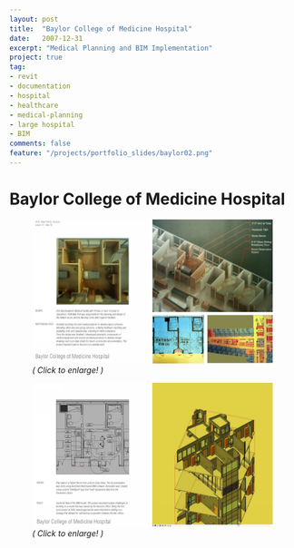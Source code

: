 ```yaml
---
layout: post
title:  "Baylor College of Medicine Hospital"
date:   2007-12-31
excerpt: "Medical Planning and BIM Implementation"
project: true
tag:
- revit 
- documentation
- hospital
- healthcare
- medical-planning
- large hospital
- BIM
comments: false
feature: "/projects/portfolio_slides/baylor02.png"
---
```


# Baylor College of Medicine Hospital
<figure>
<a href="/projects/portfolio_slides/baylor01.png"><img src="/projects/portfolio_slides/baylor01.png"></a>
<figurecaption><i>( Click to enlarge! )</i></figurecaption>
</figure>
<figure>
<a href="/projects/portfolio_slides/baylor02.png"><img src="/projects/portfolio_slides/baylor02.png"></a>
<figurecaption><i>( Click to enlarge! )</i></figurecaption>
</figure>
